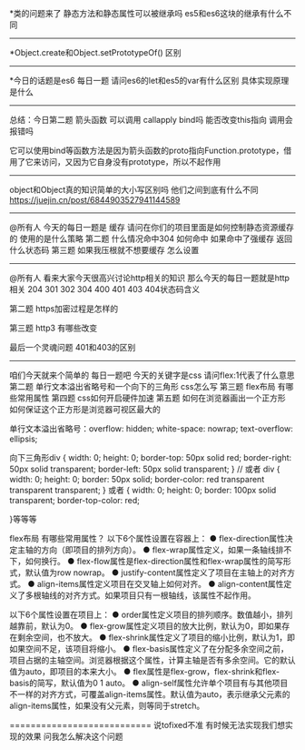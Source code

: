 *类的问题来了  静态方法和静态属性可以被继承吗 es5和es6这块的继承有什么不同

****************************************************************

*Object.create和Object.setPrototypeOf() 区别

****************************************************************

*今日的话题是es6  每日一题 请问es6的let和es5的var有什么区别 具体实现原理是什么

****************************************************************
总结：今日第二题  箭头函数 可以调用 callapply bind吗 能否改变this指向 调用会报错吗

它可以使用bind等函数方法是因为箭头函数的proto指向Function.prototype，借用了它来访问，又因为它自身没有prototype，所以不起作用

****************************************************************
 object和Object真的知识简单的大小写区别吗 他们之间到底有什么不同
 https://juejin.cn/post/6844903527941144589

****************************************************************
@所有人 今天的每日一题是 缓存 请问在你们的项目里面是如何控制静态资源缓存的 使用的是什么策略
第二题 什么情况命中304 如何命中 如果命中了强缓存 返回什么状态码
第三题 如果我压根就不想要缓存 怎么设置

****************************************************************
@所有人 看来大家今天很高兴讨论http相关的知识 那么今天的每日一题就是http相关 204 301 302 304 400 401 403 404状态码含义

第二题 https加密过程是怎样的

第三题 http3 有哪些改变

最后一个灵魂问题 401和403的区别

****************************************************************
咱们今天就来个简单的 每日一题吧 今天的关键字是css  请问flex:1代表了什么意思
第二题 单行文本溢出省略号和一个向下的三角形  css怎么写
第三题  flex布局 有哪些常用属性
第四题 css如何开启硬件加速
第五题 如何在浏览器画出一个正方形  如何保证这个正方形是浏览器可视区最大的

单行文本溢出省略号：overflow: hidden; 
white-space: nowrap; 
text-overflow: ellipsis;

向下三角形div {
    width: 0;
    height: 0;
    border-top: 50px solid red;
    border-right: 50px solid transparent;
    border-left: 50px solid transparent;
}
// 或者
div {
    width: 0;
    height: 0;
    border: 50px solid;
    border-color: red transparent transparent transparent;
}
或者
{
 width: 0;
  height: 0;
  border: 100px solid transparent;
  border-top-color: red;

}等等等

flex布局 有哪些常用属性？
以下6个属性设置在容器上：
● flex-direction属性决定主轴的方向（即项目的排列方向）。
● flex-wrap属性定义，如果一条轴线排不下，如何换行。
● flex-flow属性是flex-direction属性和flex-wrap属性的简写形式，默认值为row nowrap。
● justify-content属性定义了项目在主轴上的对齐方式。
● align-items属性定义项目在交叉轴上如何对齐。
● align-content属性定义了多根轴线的对齐方式。如果项目只有一根轴线，该属性不起作用。

以下6个属性设置在项目上：
● order属性定义项目的排列顺序。数值越小，排列越靠前，默认为0。
● flex-grow属性定义项目的放大比例，默认为0，即如果存在剩余空间，也不放大。
● flex-shrink属性定义了项目的缩小比例，默认为1，即如果空间不足，该项目将缩小。
● flex-basis属性定义了在分配多余空间之前，项目占据的主轴空间。浏览器根据这个属性，计算主轴是否有多余空间。它的默认值为auto，即项目的本来大小。
● flex属性是flex-grow，flex-shrink和flex-basis的简写，默认值为0 1 auto。
● align-self属性允许单个项目有与其他项目不一样的对齐方式，可覆盖align-items属性。默认值为auto，表示继承父元素的align-items属性，如果没有父元素，则等同于stretch。



===========================
说tofixed不准 有时候无法实现我们想实现的效果 问我怎么解决这个问题





